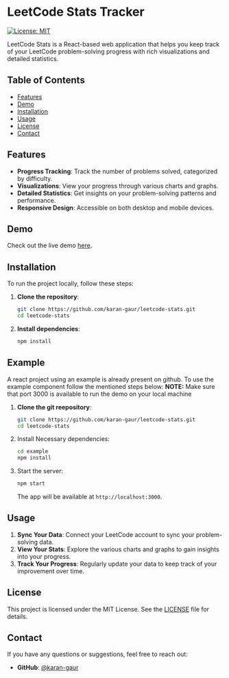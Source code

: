 # LeetCode Stats Tracker

[![License: MIT](https://img.shields.io/badge/License-MIT-yellow.svg)](https://opensource.org/licenses/MIT)

LeetCode Stats is a React-based web application that helps you keep track of your LeetCode problem-solving progress with rich visualizations and detailed statistics.

## Table of Contents

- [Features](#features)
- [Demo](#demo)
- [Installation](#installation)
- [Usage](#usage)
- [License](#license)
- [Contact](#contact)

## Features

- **Progress Tracking**: Track the number of problems solved, categorized by difficulty.
- **Visualizations**: View your progress through various charts and graphs.
- **Detailed Statistics**: Get insights on your problem-solving patterns and performance.
- **Responsive Design**: Accessible on both desktop and mobile devices.

## Demo

Check out the live demo [here](https://your-live-demo-url.com).

## Installation

To run the project locally, follow these steps:

1. **Clone the repository**:

   ```bash
   git clone https://github.com/karan-gaur/leetcode-stats.git
   cd leetcode-stats
   ```

2. **Install dependencies**:

   ```bash
   npm install
   ```

## Example

A react project using an example is already present on github. To use the example component follow the mentioned steps below:
**NOTE:** Make sure that port 3000 is available to run the demo on your local machine

1. **Clone the git reepository**:

   ```bash
   git clone https://github.com/karan-gaur/leetcode-stats.git
   cd leetcode-stats
   ```

2. Install Necessary dependencies:

   ```bash
   cd example
   npm install
   ```

3. Start the server:

   ```bash
   npm start
   ```

   The app will be available at `http://localhost:3000`.

## Usage

1. **Sync Your Data**: Connect your LeetCode account to sync your problem-solving data.
2. **View Your Stats**: Explore the various charts and graphs to gain insights into your progress.
3. **Track Your Progress**: Regularly update your data to keep track of your improvement over time.

## License

This project is licensed under the MIT License. See the [LICENSE](LICENSE) file for details.

## Contact

If you have any questions or suggestions, feel free to reach out:

- **GitHub**: [@karan-gaur](https://github.com/karan-gaur)
